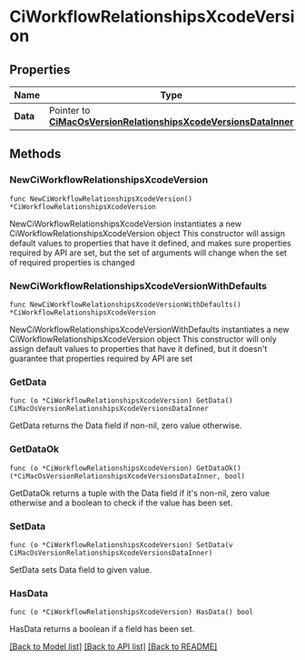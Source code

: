 # CiWorkflowRelationshipsXcodeVersion

## Properties

Name | Type | Description | Notes
------------ | ------------- | ------------- | -------------
**Data** | Pointer to [**CiMacOsVersionRelationshipsXcodeVersionsDataInner**](CiMacOsVersionRelationshipsXcodeVersionsDataInner.md) |  | [optional] 

## Methods

### NewCiWorkflowRelationshipsXcodeVersion

`func NewCiWorkflowRelationshipsXcodeVersion() *CiWorkflowRelationshipsXcodeVersion`

NewCiWorkflowRelationshipsXcodeVersion instantiates a new CiWorkflowRelationshipsXcodeVersion object
This constructor will assign default values to properties that have it defined,
and makes sure properties required by API are set, but the set of arguments
will change when the set of required properties is changed

### NewCiWorkflowRelationshipsXcodeVersionWithDefaults

`func NewCiWorkflowRelationshipsXcodeVersionWithDefaults() *CiWorkflowRelationshipsXcodeVersion`

NewCiWorkflowRelationshipsXcodeVersionWithDefaults instantiates a new CiWorkflowRelationshipsXcodeVersion object
This constructor will only assign default values to properties that have it defined,
but it doesn't guarantee that properties required by API are set

### GetData

`func (o *CiWorkflowRelationshipsXcodeVersion) GetData() CiMacOsVersionRelationshipsXcodeVersionsDataInner`

GetData returns the Data field if non-nil, zero value otherwise.

### GetDataOk

`func (o *CiWorkflowRelationshipsXcodeVersion) GetDataOk() (*CiMacOsVersionRelationshipsXcodeVersionsDataInner, bool)`

GetDataOk returns a tuple with the Data field if it's non-nil, zero value otherwise
and a boolean to check if the value has been set.

### SetData

`func (o *CiWorkflowRelationshipsXcodeVersion) SetData(v CiMacOsVersionRelationshipsXcodeVersionsDataInner)`

SetData sets Data field to given value.

### HasData

`func (o *CiWorkflowRelationshipsXcodeVersion) HasData() bool`

HasData returns a boolean if a field has been set.


[[Back to Model list]](../README.md#documentation-for-models) [[Back to API list]](../README.md#documentation-for-api-endpoints) [[Back to README]](../README.md)


